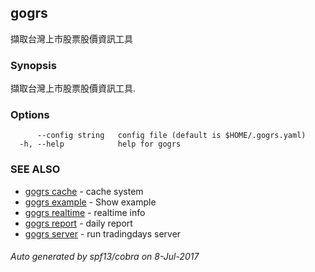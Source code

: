 ## gogrs

擷取台灣上市股票股價資訊工具

### Synopsis


擷取台灣上市股票股價資訊工具.

### Options

```
      --config string   config file (default is $HOME/.gogrs.yaml)
  -h, --help            help for gogrs
```

### SEE ALSO
* [gogrs cache](gogrs_cache.md)	 - cache system
* [gogrs example](gogrs_example.md)	 - Show example
* [gogrs realtime](gogrs_realtime.md)	 - realtime info
* [gogrs report](gogrs_report.md)	 - daily report
* [gogrs server](gogrs_server.md)	 - run tradingdays server

###### Auto generated by spf13/cobra on 8-Jul-2017
